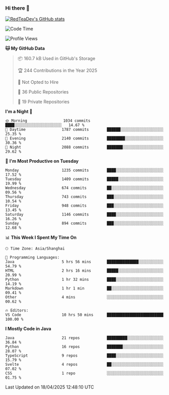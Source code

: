 ### Hi there 👋

<!--
**RedTeaDev/RedTeaDev** is a ✨ _special_ ✨ repository because its `README.md` (this file) appears on your GitHub profile.

Here are some ideas to get you started:

- 🔭 I’m currently working on ...
- 🌱 I’m currently learning ...
- 👯 I’m looking to collaborate on ...
- 🤔 I’m looking for help with ...
- 💬 Ask me about ...
- 📫 How to reach me: ...
- 😄 Pronouns: ...
- ⚡ Fun fact: ...
-->

<!--
[![wakatime](https://wakatime.com/badge/user/6b101ed0-04c0-4490-9283-eb61f2efff96.svg)](https://wakatime.com/@6b101ed0-04c0-4490-9283-eb61f2efff96)
!-->

[![RedTeaDev's GitHub stats](https://github-readme-stats.vercel.app/api?username=RedTeaDev\&include_all_commits=true)](https://github.com/anuraghazra/github-readme-stats)
<!--
[![willianrod's wakatime stats](https://github-readme-stats.vercel.app/api/wakatime?username=RedTeaDev)](https://github.com/anuraghazra/github-readme-stats)
!-->
<!--START_SECTION:waka-->
![Code Time](http://img.shields.io/badge/Code%20Time-3%2C127%20hrs%2039%20mins-blue)

![Profile Views](http://img.shields.io/badge/Profile%20Views-1-blue)

**🐱 My GitHub Data** 

> 📦 160.7 kB Used in GitHub's Storage 
 > 
> 🏆 244 Contributions in the Year 2025
 > 
> 🚫 Not Opted to Hire
 > 
> 📜 36 Public Repositories 
 > 
> 🔑 19 Private Repositories 
 > 
**I'm a Night 🦉** 

```text
🌞 Morning                1034 commits        ████░░░░░░░░░░░░░░░░░░░░░   14.67 % 
🌆 Daytime                1787 commits        ██████░░░░░░░░░░░░░░░░░░░   25.35 % 
🌃 Evening                2140 commits        ████████░░░░░░░░░░░░░░░░░   30.36 % 
🌙 Night                  2088 commits        ███████░░░░░░░░░░░░░░░░░░   29.62 % 
```
📅 **I'm Most Productive on Tuesday** 

```text
Monday                   1235 commits        ████░░░░░░░░░░░░░░░░░░░░░   17.52 % 
Tuesday                  1409 commits        █████░░░░░░░░░░░░░░░░░░░░   19.99 % 
Wednesday                674 commits         ██░░░░░░░░░░░░░░░░░░░░░░░   09.56 % 
Thursday                 743 commits         ███░░░░░░░░░░░░░░░░░░░░░░   10.54 % 
Friday                   948 commits         ███░░░░░░░░░░░░░░░░░░░░░░   13.45 % 
Saturday                 1146 commits        ████░░░░░░░░░░░░░░░░░░░░░   16.26 % 
Sunday                   894 commits         ███░░░░░░░░░░░░░░░░░░░░░░   12.68 % 
```


📊 **This Week I Spent My Time On** 

```text
🕑︎ Time Zone: Asia/Shanghai

💬 Programming Languages: 
Java                     5 hrs 56 mins       ██████████████░░░░░░░░░░░   54.79 % 
HTML                     2 hrs 16 mins       █████░░░░░░░░░░░░░░░░░░░░   20.99 % 
Python                   1 hr 32 mins        ████░░░░░░░░░░░░░░░░░░░░░   14.19 % 
Markdown                 1 hr 1 min          ██░░░░░░░░░░░░░░░░░░░░░░░   09.41 % 
Other                    4 mins              ░░░░░░░░░░░░░░░░░░░░░░░░░   00.62 % 

🔥 Editors: 
VS Code                  10 hrs 50 mins      █████████████████████████   100.00 % 
```

**I Mostly Code in Java** 

```text
Java                     21 repos            █████████░░░░░░░░░░░░░░░░   36.84 % 
Python                   16 repos            ███████░░░░░░░░░░░░░░░░░░   28.07 % 
TypeScript               9 repos             ████░░░░░░░░░░░░░░░░░░░░░   15.79 % 
Svelte                   4 repos             ██░░░░░░░░░░░░░░░░░░░░░░░   07.02 % 
CSS                      1 repo              ░░░░░░░░░░░░░░░░░░░░░░░░░   01.75 % 
```




 Last Updated on 18/04/2025 12:48:10 UTC
<!--END_SECTION:waka-->


